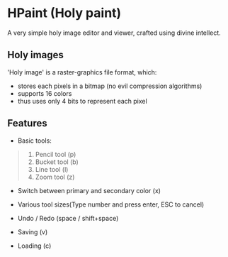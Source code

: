 # HPaint (Holy paint)

A very simple holy image editor and viewer, crafted using divine intellect.

## Holy images

'Holy image' is a raster-graphics file format, which:

- stores each pixels in a bitmap (no evil compression algorithms)
- supports 16 colors
- thus uses only 4 bits to represent each pixel

## Features

- Basic tools:

> 1. Pencil tool (p)
> 2. Bucket tool (b)
> 3. Line tool (l)
> 4. Zoom tool (z)

- Switch between primary and secondary color (x)

- Various tool sizes(Type number and press enter, ESC to cancel)

- Undo / Redo (space / shift+space)

- Saving (v)

- Loading (c)
